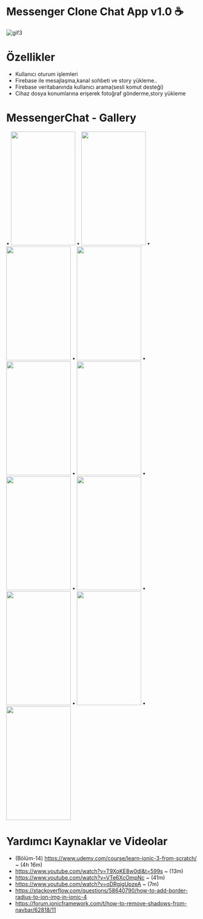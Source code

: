# Messenger Clone Chat App v1.0  :coffee:

![gif3](https://user-images.githubusercontent.com/50170946/85266769-05d55480-b47d-11ea-8c03-d50adb1b755f.gif)

# Özellikler

 * Kullanıcı oturum işlemleri
 * Firebase ile mesajlaşma,kanal sohbeti ve story yükleme..
 * Firebase veritabanında kullanıcı arama(sesli komut desteği)
 * Cihaz dosya konumlarına erişerek fotoğraf gönderme,story yükleme
 

# MessengerChat - Gallery

• <img src="https://user-images.githubusercontent.com/50170946/85267097-767c7100-b47d-11ea-9dee-ea211f8d30c7.png" width="170" height="300">
• <img src="https://user-images.githubusercontent.com/50170946/85267102-77ad9e00-b47d-11ea-897e-be4ad7bcddb8.png" width="170" height="300">
• <img src="https://user-images.githubusercontent.com/50170946/85267107-78decb00-b47d-11ea-83e4-e8ea810adee9.png" width="170" height="300">
• <img src="https://user-images.githubusercontent.com/50170946/85267117-7c725200-b47d-11ea-9132-e4f5a47eb9c8.png" width="170" height="300">
• <img src="https://user-images.githubusercontent.com/50170946/85267119-7d0ae880-b47d-11ea-902d-7f6f350c2c1a.png" width="170" height="300">
• <img src="https://user-images.githubusercontent.com/50170946/85267123-7da37f00-b47d-11ea-8646-b2c980cb522a.png" width="170" height="300">
• <img src="https://user-images.githubusercontent.com/50170946/85267126-7e3c1580-b47d-11ea-92ea-60801af56ec3.png" width="170" height="300">
• <img src="https://user-images.githubusercontent.com/50170946/85267129-7ed4ac00-b47d-11ea-88a1-914cc3d1c6fa.png" width="170" height="300">
• <img src="https://user-images.githubusercontent.com/50170946/85269817-1d164100-b481-11ea-9102-6f3a4fbe71a1.png" width="170" height="300">
• <img src="https://user-images.githubusercontent.com/50170946/85269823-1e476e00-b481-11ea-99fc-9f7b2375374a.png" width="170" height="300">
• <img src="https://user-images.githubusercontent.com/50170946/85269827-1ee00480-b481-11ea-9934-05b686035c65.png" width="170" height="300">

# Yardımcı Kaynaklar ve Videolar

 * (Bölüm-14) https://www.udemy.com/course/learn-ionic-3-from-scratch/ ~ (4h 16m)
 * https://www.youtube.com/watch?v=T9XoKE8w0dI&t=599s ~ (13m)
 * https://www.youtube.com/watch?v=VTe6XcOmpNc ~ (41m)
 * https://www.youtube.com/watch?v=oDRgjgUpzeA ~ (7m)
 * https://stackoverflow.com/questions/58640790/how-to-add-border-radius-to-ion-img-in-ionic-4
 * https://forum.ionicframework.com/t/how-to-remove-shadows-from-navbar/62818/11
 

